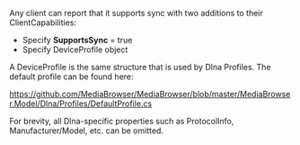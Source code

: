 Any client can report that it supports sync with two additions to their ClientCapabilities:

* Specify **SupportsSync** = true
* Specify DeviceProfile object

A DeviceProfile is the same structure that is used by Dlna Profiles. The default profile can be found here:

https://github.com/MediaBrowser/MediaBrowser/blob/master/MediaBrowser.Model/Dlna/Profiles/DefaultProfile.cs

For brevity, all Dlna-specific properties such as ProtocolInfo, Manufacturer/Model, etc. can be omitted.